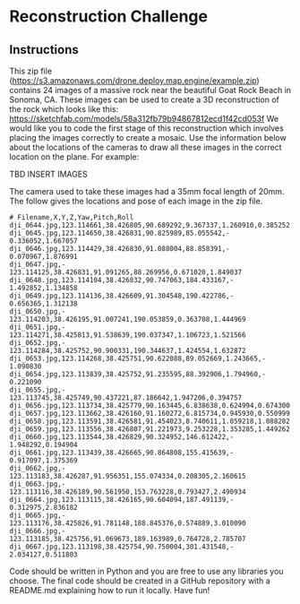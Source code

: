 Reconstruction Challenge
===

Instructions
---

This zip file (https://s3.amazonaws.com/drone.deploy.map.engine/example.zip) contains 24 images of a
massive rock near the beautiful Goat Rock Beach in Sonoma, CA. These images can be used to
create a 3D reconstruction of the rock which looks like this:
https://sketchfab.com/models/58a312fb79b94867812ecd1f42cd053f
We would like you to code the first stage of this reconstruction which involves placing the images
correctly to create a mosaic. Use the information below about the locations of the cameras to draw
all these images in the correct location on the plane. For example:

TBD INSERT IMAGES

The camera used to take these images had a 35mm focal length of 20mm.
The follow gives the locations and pose of each image in the zip file.

```csv
# Filename,X,Y,Z,Yaw,Pitch,Roll
dji_0644.jpg,­123.114661,38.426805,90.689292,9.367337,1.260910,0.385252
dji_0645.jpg,­123.114650,38.426831,90.825989,85.055542,­0.336052,1.667057
dji_0646.jpg,­123.114429,38.426830,91.088004,88.858391,­0.070967,1.876991
dji_0647.jpg,­123.114125,38.426831,91.091265,88.269956,0.671020,1.849037
dji_0648.jpg,­123.114104,38.426832,90.747063,184.433167,­1.492852,1.134858
dji_0649.jpg,­123.114136,38.426609,91.304548,190.422786,­0.656365,1.312138
dji_0650.jpg,­123.114203,38.426195,91.007241,190.053859,0.363708,1.444969
dji_0651.jpg,­123.114271,38.425813,91.538639,190.037347,1.106723,1.521566
dji_0652.jpg,­123.114284,38.425752,90.900331,190.344637,1.424554,1.632872
dji_0653.jpg,­123.114268,38.425751,90.622088,89.052669,1.243665,­1.090830
dji_0654.jpg,­123.113839,38.425752,91.235595,88.392906,1.794960,­0.221090
dji_0655.jpg,­123.113745,38.425749,90.437221,87.186642,1.947206,0.394757
dji_0656.jpg,­123.113734,38.425779,90.163445,6.838638,0.624994,­0.674300
dji_0657.jpg,­123.113662,38.426160,91.160272,6.815734,0.945930,0.550999
dji_0658.jpg,­123.113591,38.426581,91.454023,8.740611,1.059218,1.088282
dji_0659.jpg,­123.113556,38.426807,91.221973,9.253228,1.353285,1.449262
dji_0660.jpg,­123.113544,38.426829,90.324952,146.612422,­1.948292,0.194904
dji_0661.jpg,­123.113439,38.426665,90.864808,155.415639,­0.917097,1.375369
dji_0662.jpg,­123.113183,38.426287,91.956351,155.074334,0.208305,2.160615
dji_0663.jpg,­123.113116,38.426189,90.561950,153.763228,0.793427,2.490934
dji_0664.jpg,­123.113115,38.426165,90.604094,187.491139,­0.312975,2.836182
dji_0665.jpg,­123.113176,38.425826,91.781148,188.845376,0.574889,3.010090
dji_0666.jpg,­123.113185,38.425756,91.069673,189.163989,0.764728,2.785707
dji_0667.jpg,­123.113198,38.425754,90.750004,301.431548,­2.034127,0.511803
```

Code should be written in Python and you are free to use any libraries you choose. The final code should be
created in a GitHub repository with a README.md explaining how to run it locally. Have fun!
